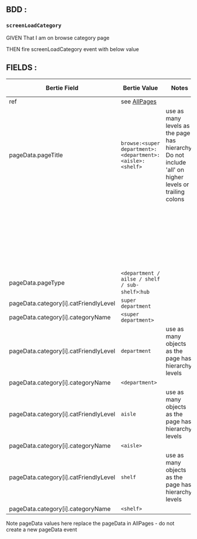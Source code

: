 ## BDD :
### `screenLoadCategory`
GIVEN That I am on browse category page

THEN fire screenLoadCategory event with below value

## FIELDS :
| Bertie Field | Bertie Value | Notes | Required | Adobe Field | Adobe Value / Syntax |
| --- | --- | --- | --- | --- | --- |
| ref | see [AllPages](../All/AllPages.md) | | yes | | |
| pageData.pageTitle | `browse:<super department>:<department>:<aisle>:<shelf>` | use as many levels as the page has hierarchy. Do not include 'all' on higher levels or trailing colons | yes | pageName, v14, v3 | pageData.pageTitle |
| | | | yes | c1, v70 | pageData.pageTitle (1st part only) |
| | | | yes | c2, v71 | pageData.pageTitle (1st & second parts) |
| | | | yes | c3, v72 | pageData.pageTitle (1st, 2nd & 3rd parts) |
| pageData.pageType | `<department / ailse / shelf / sub-shelf>`:`hub` | | yes | c4, v73 | pageData.pageType |
| pageData.category[i].catFriendlyLevel | `super department` | | yes | | |
| pageData.category[i].categoryName | `<super department>` |  | yes | | |
| pageData.category[i].catFriendlyLevel | `department` | use as many objects as the page has hierarchy levels | yes | | |
| pageData.category[i].categoryName | `<department>` | | yes | | |
| pageData.category[i].catFriendlyLevel | `aisle` | use as many objects as the page has hierarchy levels | yes | | |
| pageData.category[i].categoryName | `<aisle>` | | yes | | |
| pageData.category[i].catFriendlyLevel | `shelf` | use as many objects as the page has hierarchy levels | yes | | |
| pageData.category[i].categoryName | `<shelf>` | | yes | | |

  Note pageData values here replace the pageData in AllPages - do not create a new pageData event